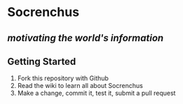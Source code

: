 Socrenchus
========== 

_motivating the world's information_
------------------------------------

## Getting Started

1. Fork this repository with Github
2. Read the wiki to learn all about Socrenchus
3. Make a change, commit it, test it, submit a pull request